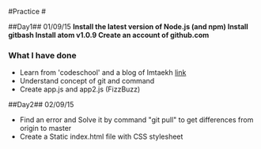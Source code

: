#Practice #

##Day1## 01/09/15
__Install the latest version of Node.js (and npm)
Install gitbash
Install atom v1.0.9
Create an account of github.com__

### What I have done ###
- Learn from 'codeschool' and a blog of Imtaekh [link](http://github.com/imtaekh)
- Understand concept of git and command
- Create app.js and app2.js (FizzBuzz)

##Day2## 02/09/15
- Find an error and Solve it by command "git pull" to get differences from origin to master
- Create a Static index.html file with CSS stylesheet
